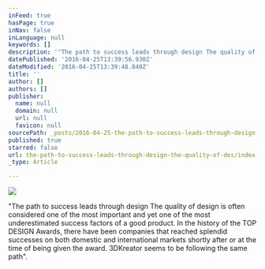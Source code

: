 ```yaml
---
inFeed: true
hasPage: true
inNav: false
inLanguage: null
keywords: []
description: '"The path to success leads through design The quality of design is often considered one of the most important and yet one of the most underestimated success factors of a good product. In the history of the TOP DESIGN Awards, there have been companies that reached splendid successes on both domestic and international markets shortly after or at the time of being given the award. 3DKreator seems to be following the same path".'
datePublished: '2016-04-25T13:39:56.930Z'
dateModified: '2016-04-25T13:39:48.840Z'
title: ''
author: []
authors: []
publisher:
  name: null
  domain: null
  url: null
  favicon: null
sourcePath: _posts/2016-04-25-the-path-to-success-leads-through-design-the-quality-of-des.md
published: true
starred: false
url: the-path-to-success-leads-through-design-the-quality-of-des/index.html
_type: Article

---
```

![](https://the-grid-user-content.s3-us-west-2.amazonaws.com/4ead52c4-943f-44c1-b023-a95a63c06eb1.png)

"The path to success leads through design The quality of design is often considered one of the most important and yet one of the most underestimated success factors of a good product. In the history of the TOP DESIGN Awards, there have been companies that reached splendid successes on both domestic and international markets shortly after or at the time of being given the award. 3DKreator seems to be following the same path".